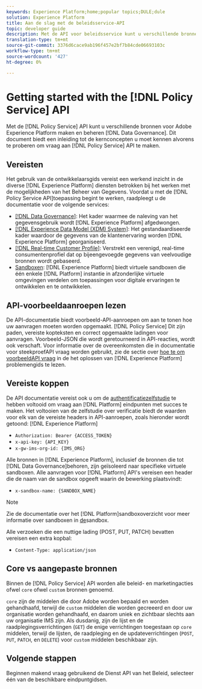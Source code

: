 ```yaml
---
keywords: Experience Platform;home;popular topics;DULE;dule
solution: Experience Platform
title: Aan de slag met de beleidsservice-API
topic: developer guide
description: Met de API voor beleidsservice kunt u verschillende bronnen maken en beheren die te maken hebben met Adobe Experience Platform Data Governance. Dit document verstrekt een inleiding aan de kernconcepten u moet kennen alvorens te proberen om vraag aan de Dienst API van het Beleid te maken.
translation-type: tm+mt
source-git-commit: 3376d6cace9ab196f457e2bf7b84cde06693103c
workflow-type: tm+mt
source-wordcount: '427'
ht-degree: 0%

---
```



# Getting started with the [!DNL Policy Service] API

Met de [!DNL Policy Service] API kunt u verschillende bronnen voor Adobe Experience Platform maken en beheren [!DNL Data Governance]. Dit document biedt een inleiding tot de kernconcepten u moet kennen alvorens te proberen om vraag aan [!DNL Policy Service] API te maken.

## Vereisten

Het gebruik van de ontwikkelaarsgids vereist een werkend inzicht in de diverse [!DNL Experience Platform] diensten betrokken bij het werken met de mogelijkheden van het Beheer van Gegevens. Voordat u met de [!DNL Policy Service API]toepassing begint te werken, raadpleegt u de documentatie voor de volgende services:

* [[!DNL Data Governance]](../home.md): Het kader waarmee de naleving van het gegevensgebruik wordt [!DNL Experience Platform] afgedwongen.
* [[!DNL Experience Data Model (XDM) System]](../../xdm/home.md): Het gestandaardiseerde kader waardoor de gegevens van de klantenervaring worden [!DNL Experience Platform] georganiseerd.
* [[!DNL Real-time Customer Profile]](../../profile/home.md): Verstrekt een verenigd, real-time consumentenprofiel dat op bijeengevoegde gegevens van veelvoudige bronnen wordt gebaseerd.
* [Sandboxen](../../sandboxes/home.md): [!DNL Experience Platform] biedt virtuele sandboxen die één enkele [!DNL Platform] instantie in afzonderlijke virtuele omgevingen verdelen om toepassingen voor digitale ervaringen te ontwikkelen en te ontwikkelen.

## API-voorbeeldaanroepen lezen

De API-documentatie biedt voorbeeld-API-aanroepen om aan te tonen hoe uw aanvragen moeten worden opgemaakt. [!DNL Policy Service] Dit zijn paden, vereiste kopteksten en correct opgemaakte ladingen voor aanvragen. Voorbeeld-JSON die wordt geretourneerd in API-reacties, wordt ook verschaft. Voor informatie over de overeenkomsten die in documentatie voor steekproefAPI vraag worden gebruikt, zie de sectie over [hoe te om voorbeeldAPI vraag](../../landing/troubleshooting.md#how-do-i-format-an-api-request) in de het oplossen van [!DNL Experience Platform] problemengids te lezen.

## Vereiste koppen

De API documentatie vereist ook u om de [authentificatiezelfstudie](../../tutorials/authentication.md) te hebben voltooid om vraag aan [!DNL Platform] eindpunten met succes te maken. Het voltooien van de zelfstudie over verificatie biedt de waarden voor elk van de vereiste headers in API-aanroepen, zoals hieronder wordt getoond: [!DNL Experience Platform]

* `Authorization: Bearer {ACCESS_TOKEN}`
* `x-api-key: {API_KEY}`
* `x-gw-ims-org-id: {IMS_ORG}`

Alle bronnen in [!DNL Experience Platform], inclusief de bronnen die tot [!DNL Data Governance]behoren, zijn geïsoleerd naar specifieke virtuele sandboxen. Alle aanvragen voor [!DNL Platform] API&#39;s vereisen een header die de naam van de sandbox opgeeft waarin de bewerking plaatsvindt:

* `x-sandbox-name: {SANDBOX_NAME}`

>[!NOTE]
>
>Zie de documentatie over het [!DNL Platform]sandboxoverzicht voor meer informatie over sandboxen in [de](../../sandboxes/home.md)sandbox.

Alle verzoeken die een nuttige lading (POST, PUT, PATCH) bevatten vereisen een extra kopbal:

* `Content-Type: application/json`

## Core vs aangepaste bronnen

Binnen de [!DNL Policy Service] API worden alle beleid- en marketingacties ofwel `core` ofwel `custom` bronnen genoemd.

`core` zijn de middelen die door Adobe worden bepaald en worden gehandhaafd, terwijl de `custom` middelen die worden gecreeerd en door uw organisatie worden gehandhaafd, en daarom uniek en zichtbaar slechts aan uw organisatie IMS zijn. Als dusdanig, zijn de lijst en de raadplegingsverrichtingen (`GET`) de enige verrichtingen toegestaan op `core` middelen, terwijl de lijsten, de raadpleging en de updateverrichtingen (`POST`, `PUT`, `PATCH`, en `DELETE`) voor `custom` middelen beschikbaar zijn.

## Volgende stappen

Beginnen makend vraag gebruikend de Dienst API van het Beleid, selecteer één van de beschikbare eindpuntgidsen.